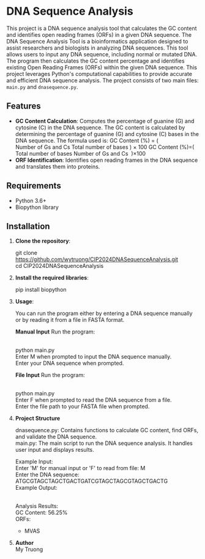 # DNA Sequence Analysis

This project is a DNA sequence analysis tool that calculates the GC content and identifies open reading frames (ORFs) in a given DNA sequence. The DNA Sequence Analysis Tool is a bioinformatics application designed to assist researchers and biologists in analyzing DNA sequences. This tool allows users to input any DNA sequence, including normal or mutated DNA. The program then calculates the GC content percentage and identifies existing Open Reading Frames (ORFs) within the given DNA sequence. This project leverages Python's computational capabilities to provide accurate and efficient DNA sequence analysis. The project consists of two main files: `main.py` and `dnasequence.py`.

## Features

- **GC Content Calculation**: Computes the percentage of guanine (G) and cytosine (C) in the DNA sequence. The GC content is calculated by determining the percentage of guanine (G) and cytosine (C) bases in the DNA sequence. The formula used is:
GC Content (%)
=
(
Number of Gs and Cs
Total number of bases
)
×
100
GC Content (%)=( 
Total number of bases
Number of Gs and Cs
​
 )×100
- **ORF Identification**: Identifies open reading frames in the DNA sequence and translates them into proteins.

## Requirements

- Python 3.6+
- Biopython library

## Installation

1. **Clone the repository**:
   
   git clone https://github.com/wytruong/CIP2024DNASequenceAnalysis.git<br>
   cd CIP2024DNASequenceAnalysis
   
3. **Install the required libraries**:
   
   pip install biopython

4. **Usage**:
   
   You can run the program either by entering a DNA sequence manually or by reading it from a file in FASTA format.

   **Manual Input**
   Run the program:<br><br>
   
   python main.py<br>
   Enter M when prompted to input the DNA sequence manually.<br>
   Enter your DNA sequence when prompted.<br>

   **File Input**
   Run the program:<br><br>

   python main.py<br>
   Enter F when prompted to read the DNA sequence from a file.<br>
   Enter the file path to your FASTA file when prompted.<br>

5. **Project Structure**

   dnasequence.py: Contains functions to calculate GC content, find ORFs, and validate the DNA sequence.<br>
   main.py: The main script to run the DNA sequence analysis. It handles user input and displays results.<br>

   Example Input:<br>
   Enter 'M' for manual input or 'F' to read from file: M<br>
   Enter the DNA sequence: ATGCGTAGCTAGCTGACTGATCGTAGCTAGCGTAGCTGACTG<br>
   Example Output:<br><br>
   
   Analysis Results:<br>
   GC Content: 56.25%<br>
   ORFs:<br>
   - MVAS<br>

6. **Author**<br>
   My Truong
